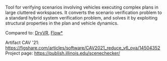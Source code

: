 Tool for verifying scenarios involving vehicles executing complex plans in large cluttered workspaces. 
It converts the scenario verification problem to a standard hybrid system verification problem, and solves it by exploiting structural properties in the plan and vehicle dynamics.

Compared to: [DryVR](DryVR.md), [Flow*](Flow*.md)

Artifact CAV '21: https://figshare.com/articles/software/CAV2021_reduce_v6_ova/14504352
Project page: https://publish.illinois.edu/scenechecker/